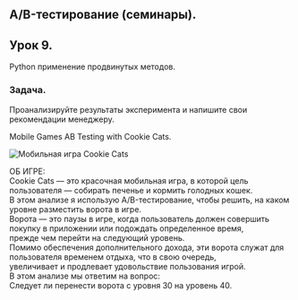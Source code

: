 ## A/B-тестирование (семинары).
## Урок 9.  
Python применение продвинутых методов.

### Задача.  
Проанализируйте результаты эксперимента и напишите свои рекомендации менеджеру.

Mobile Games AB Testing with Cookie Cats.
  
![Мобильная игра Cookie Cats](https://i.ytimg.com/vi/wbwZeJfKnHo/hqdefault.jpg)  
  
ОБ ИГРЕ:   
Cookie Cats — это красочная мобильная игра, в которой цель пользователя — собирать печенье и кормить голодных кошек.  
В этом анализе я использую A/B-тестирование, чтобы решить, на каком уровне разместить ворота в игре.  
Ворота — это паузы в игре, когда пользователь должен совершить покупку в приложении или подождать определенное время,  
прежде чем перейти на следующий уровень.   
Помимо обеспечения дополнительного дохода, эти ворота служат для пользователя временем отдыха, что в свою очередь,  
увеличивает и продлевает удовольствие пользования игрой.  
В этом анализе мы ответим на вопрос:  
Следует ли перенести ворота с уровня 30 на уровень 40.